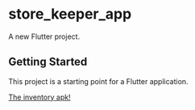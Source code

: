 # store_keeper_app

A new Flutter project.

## Getting Started

This project is a starting point for a Flutter application.

[The inventory apk!](https://appetize.io/app/b_erbb7gdpk4v3yqtf7jnouxoui4)


